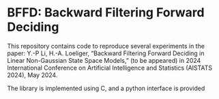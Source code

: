 # BFFD: Backward Filtering Forward Deciding

This repository contains code to reproduce several experiments in the paper:
Y.-P Li, H.-A. Loeliger, “Backward Filtering Forward Deciding in Linear Non-Gaussian State Space Models,” (to be appeared) in 2024 International Conference on Artificial Intelligence and Statistics (AISTATS 2024), May 2024.

The library is implemented using C, and a python interface is provided
